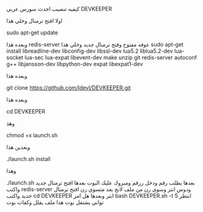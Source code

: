 كيفيه تنصيب احدث سورس عربي DEVKEEPER

اولا افتح ترمنال وخلي هذا

 sudo apt-get update

وبعده هذا 
redis-server
عوفه مفتوح وفتح ترمنال جديد
وخلي هذا
 sudo apt-get install libreadline-dev libconfig-dev libssl-dev lua5.2 liblua5.2-dev lua-socket lua-sec lua-expat libevent-dev make unzip git redis-server autoconf g++ libjansson-dev libpython-dev expat libexpat1-dev

وبعده هذا 

 git clone https://github.com/ldevl/DEVKEEPER.git

وبعده هذا

 cd DEVKEEPER

وهذ 

 chmod +x launch.sh
 
وبعدين هذا

./launch.sh install

وهذا

 ./launch.sh
بعدها يطلب رقم ودخل ررقم ومبروك عليك البوت 
بعدها افتح ترمنال جديد واكتب 
redis-server
 ودوس انتر 
 وسوي رن من ملف لانج
بعد متسوي رن افتح ترمنال جديد واكتب 
 cd DEVKEEPER
انتر وبعدها هل امر 
 bash DEVKEEPER.sh -t
 انتظر 5 ثواني يشتغل بوت 
هذا ملف يقلل وكفات بوت 
